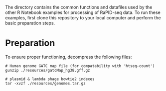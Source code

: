 The directory contains the common functions and datafiles used by the other R Notebook examples for processing of RaPID-seq data. To run these examples, first clone this repository to your local computer and perform the basic preparation steps.


# Preparation
To ensure proper functioning, decompress the following files:

	# Human genome GATC map file (for compatability with 'htseq-count')
	gunzip ./resources/gatcMap_hg38.gff.gz

	# plasmid & lambda phage bowtie2 indexes
	tar -xvzf ./resources/genomes.tar.gz
